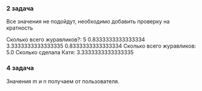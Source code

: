 ### 2 задача
Все значения не подойдут, необходимо добавить проверку на кратность

Сколько всего журавликов?: 5
0.8333333333333334 3.3333333333333335 0.8333333333333334
Сколько всего журавликов: 5.0
Сколько сделала Катя: 3.3333333333333335

### 4 задача
Значения m и n получаем от пользователя.